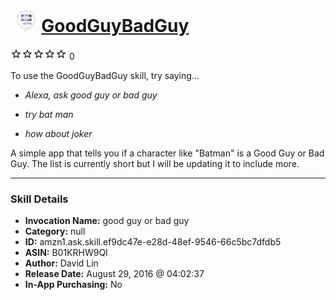 # &nbsp;<img src="skill_icon" alt="GoodGuyBadGuy icon" width="36"> [GoodGuyBadGuy](http://alexa.amazon.com/#skills/amzn1.ask.skill.ef9dc47e-e28d-48ef-9546-66c5bc7dfdb5)
![0 stars](../../images/ic_star_border_black_18dp_1x.png)![0 stars](../../images/ic_star_border_black_18dp_1x.png)![0 stars](../../images/ic_star_border_black_18dp_1x.png)![0 stars](../../images/ic_star_border_black_18dp_1x.png)![0 stars](../../images/ic_star_border_black_18dp_1x.png) 0

To use the GoodGuyBadGuy skill, try saying...

* *Alexa, ask good guy or bad guy*

* *try bat man*

* *how about joker*

A simple app that tells you if a character like "Batman" is a Good Guy or Bad Guy.  The list is currently short but I will be updating it to include more.

***

### Skill Details

* **Invocation Name:** good guy or bad guy
* **Category:** null
* **ID:** amzn1.ask.skill.ef9dc47e-e28d-48ef-9546-66c5bc7dfdb5
* **ASIN:** B01KRHW9QI
* **Author:** David Lin
* **Release Date:** August 29, 2016 @ 04:02:37
* **In-App Purchasing:** No
